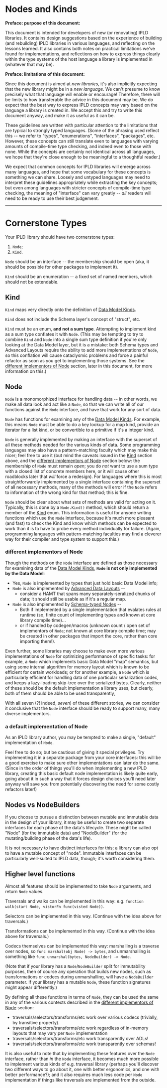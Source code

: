 Nodes and Kinds
===============

**Preface: purpose of this document:**

This document is intended for developers of new (or renovating) IPLD libraries.
It contains design suggestions based on the experience of building (and rebuilding)
IPLD libraries in various languages, and reflecting on the lessons learned.
It also contains both notes on practical limitations we've found for implementations,
and reflections on how to express things clearly within the type systems of the
host language a library is implemented in (whatever that may be).

**Preface: limitations of this document:**

Since this document is aimed at _new libraries_, it's also implicitly expecting
that the new library might be in a _new language_.
We can't presume to know precisely what that language will enable or encourage!
Therefore, there will be limits to how transferable the advice in this document may be.
We do expect that the best way to express IPLD concepts may vary based on
the language a library is created in.  We accept this and try to write this
document anyway, and make it as useful as it can be.

These guidelines are written with particular attention to the limitations that
are typical to strongly typed languages. (Some of the phrasing used reflect
this -- we refer to "types", "enumerations", "interfaces", "packages", etc.
However, these concepts can still translate even to languages with varying
amounts of compile-time type checking, and indeed even to those with none.
While the concepts are certainly not identical across all languages,
we hope that they're close enough to be meaningful to a thoughtful reader.)

We expect that common concepts for IPLD libraries will emerge across many languages,
and hope that some vocabulary for these concepts is something we can share.
Loosely and untyped languages may need to interpret these guidelines
appropriately while extracting the key concepts; but even among languages with
stricter concepts of compile-time type checking, the meaning of "interface"
can vary greatly -- _all_ readers will need to be ready to use their best judgement.

---

Cornerstone Types
=================

Your IPLD library should have two cornerstone types:

1. `Node`;
2. `Kind`.

`Node` should be an interface -- the membership should be open
(aka, it should be possible for other packages to implement it).

`Kind` should be an enumeration -- a fixed set of named members,
which should not be extendable.


Kind
----

`Kind` maps very directly onto the definition of
[Data Model Kinds](../../data-model-layer/data-model.md#kinds).

`Kind` does not include the Schema layer's concept of "struct", etc.

`Kind` must be an enum, **and not a sum type**.  Attempting to implement
kind as a sum type conflates it with `Node`.
(This may be tempting to try to combine `Kind` and `Node` into a single
sum type definition if you're only looking at the Data Model layer,
but it is a mistake: both Schema types and Advanced Layouts require
the ability to add more implementations of `Node`, so this conflation
will cause cataclysmic problems and force a painful refactor
as soon as you get to implementing those systems.
See the [different implementors of Node](#different-implementors-of-node)
section, later in this document, for more information on this.)


Node
----

`Node` is a monomorphized interface for handling data -- in other words,
we make all data look and act like a `Node`, so that we can write all of our
functions against the `Node` interface, and have that work for any sort of data.

`Node` has functions for examining any of the
[Data Model Kinds](../../data-model-layer/data-model.md#kinds).
For example, this means `Node` must be able to
do a key lookup for a map kind,
provide an iterator for a list kind,
or be convertible to a primitive if it's a integer kind.

`Node` is generally implemented by making an interface with the superset of all
these methods needed for the various kinds of data.
Some programming languages may also have a pattern-matching faculty which
may make this nicer; feel free to use it (but mind the caveats issued in the
[Kind](#kind) section above, and the
[different implementors of Node](#different-implementors-of-node) section below:
the membership of `Node` must remain *open*;
you do *not* want to use a sum type with a closed list of concrete members here,
or it will cause other roadblocks later that *will* force a redesign).
For languages where this is most straightforwardly implemented by a single
interface containing the superset of all necessary methods, many of the methods
will error if the `Node` refers to information of the wrong kind for that method;
this is fine.

`Node` should be clear about what sets of methods are valid for acting on it.
Typically, this is done by a `Node.Kind()` method, which should return
a member of the [Kind](#kind) enum.
This information is useful for anyone writing functions which use the `Node`
interface, because it's much more pleasant (and fast) to check the Kind and
know which methods can be expected to work than it is to have to probe every
method individually for failure.
(Again, programming languages with pattern-matching faculties may find
a cleverer way for their compiler and type system to support this.)

### different implementors of Node

Though the methods on the `Node` interface are defined as those necessary for
examining data of the [Data Model Kinds](../../data-model-layer/data-model.md#kinds),
**`Node` is not only implemented by the Data Model**:

- Yes, `Node` is implemented by types that just hold basic Data Model info;
- `Node` is also implemented by [Advanced Data Layouts](../../schemas/advanced-layouts.md) --
	- consider a HAMT that spans many separately-seralized chunks of data; it should still be usable as if it's a regular map.
- `Node` is also implemented by [Schema-typed Nodes](../../schemas/) --
	- Both if implemented by a single implementation that evalates rules at runtime (so, finite count of implementing types and known at core library compile time)...
	- or if handled by codegen/macros (unknown count / open set of implementors of `Node`; not known at core library compile time; may be created in other packages that import the core, rather than core importing them!).

Even further, some libraries may choose to make even more various
implementations of `Node` for optimizing performance of specific tasks:
for example, a `Node` which implements basic Data Model "map" semantics,
but using some internal algorithm for memory layout which is known to be
efficient for certain workloads;
or for another example, a `Node` which is particularly efficient for handling
data of one particular serialization codec, and keeps a lazy-loading skip-tree
over the serialized bytes.
Clearly, neither of these should be the default implementation a library uses,
but clearly, both of them should be able to be used transparently,

With all seven (?! indeed, *seven*) of these different stories,
we can consider it conclusive that the `Node` interface should be ready
to support many, many diverse implementors.

### a default implementation of Node

As an IPLD library author, you may be tempted to make a single, "default"
implementation of `Node`.

Feel free to do so; but be cautious of giving it special privileges.
Try implementing it in a separate package from your core interfaces: this will
be a good exercise to make sure other implementations can later do the same.
(Since in the order of things you'll do when implementing a new IPLD library,
creating this basic default node implementation is likely quite early,
going about it in such a way that it forces design choices you'll need later
anyway will save you from potentially discovering the need for some costly
refactors later!)


Nodes vs NodeBuilders
---------------------

If you choose to pursue a distinction between mutable and immutable data
in the design of your library, it may be useful to create two separate
interfaces for each phase of the data's lifecycle.
These might be called "Node" (for the immutable data)
and "NodeBuilder" (for the mutating/building phase of the data's life).

It is not necessary to have distinct interfaces for this;
a library can also opt to have a mutable concept of "node".
Immutable interfaces can be particularly well-suited to IPLD data, though;
it's worth considering them.


Higher level functions
----------------------

Almost all features should be implemented to take `Node` arguments,
and return `Node` values.

Traversals and walks can be implemented in this way: e.g.
`function walk(start Node, vistorFn func(visted Node))`.

Selectors can be implemented in this way.
(Continue with the idea above for traversals.)

Transformations can be implemented in this way.
(Continue with the idea above for traversals.)

Codecs themselves can be implemented this way:
marshalling is a traverse over nodes, so `func marshal(obj Node) -> bytes`,
and unmarshalling is something like `func unmarshal(bytes, NodeBuilder) -> Node`.

(Note that if your library has a `Node`/`NodeBuilder` split for immutability purposes,
then of course any operation that builds new nodes,
such as transformations or codecs during unmarshalling,
will have a `NodeBuilder` parameter.
If your library has a mutable `Node`, these function signatures might appear differently.)

By defining all these functions in terms of `Node`, they can be used the same
in any of the various contexts described in the
[different implementors of Node](#different-implementors-of-node) section:

- traversals/selectors/transforms/etc work over various codecs (trivially,
	by transitive property).
- traversals/selectors/transforms/etc work regardless of in-memory layouts
	that may vary per `Node` implementation
- traversals/selectors/transforms/etc work transparently over ADLs!
- traversals/selectors/transforms/etc work transparently over schemas!

It is also useful to note that by implementing these features over the `Node`
interface, rather than *in* the `Node` interface, it becomes much more
possible to implement various kinds of e.g. traversal library
(perhaps you'll discover two different ways to go about it,
one with better ergonomics, and one with better performance?);
and it also requires much less code per `Node` implementation if things
like traversals are implemented from the outside.
